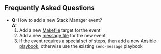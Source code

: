 Frequently Asked Questions
--------------------------

* __Q:__ How to add a new Stack Manager event?<br/>
  __A:__ <br/>
    1. Add a new [Makefile](https://github.com/shinesolutions/aem-stack-manager-messenger/blob/master/Makefile) target for the event
    2. Add a new [message file](https://github.com/shinesolutions/aem-stack-manager-messenger/tree/master/files) for the new event
    3. If the event requires a special set of steps, then add a new [Ansible playbook](https://github.com/shinesolutions/aem-stack-manager-messenger/tree/master/ansible/playbooks), otherwise use the existing `send-message` playbook
